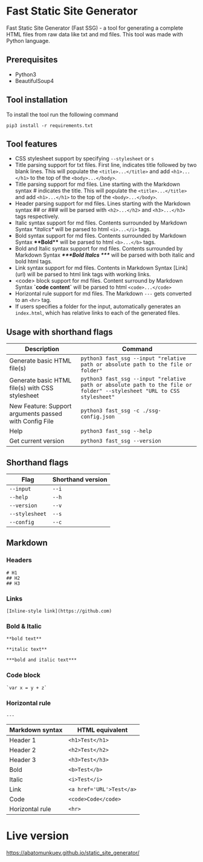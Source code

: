 # Fast Static Site Generator
Fast Static Site Generator (Fast SSG) - a tool for generating a complete HTML files from raw data like txt and md files. This tool was made with Python language.

## Prerequisites
- Python3
- BeautifulSoup4

## Tool installation
To install the tool run the following command
```
pip3 install -r requirements.txt
```

## Tool features
- CSS stylesheet support by specifying `--stylesheet` or `s`
- Title parsing support for txt files. First line, indicates title followed by two blank lines. This will populate the `<title>...</title>` and add `<h1>...</h1>` to the top of the `<body>...</body>`.
- Title parsing support for md files. Line starting with the Markdown syntax \# indicates the title. This will populate the `<title>...</title>` and add `<h1>...</h1>` to the top of the `<body>...</body>`.
- Header parsing support for md files. Lines starting with the Markdown syntax \#\# or \#\#\# will be parsed with `<h2>...</h2>` and `<h3>...</h3>` tags respectively.
- Italic syntax support for md files. Contents surrounded by Markdown Syntax *\*italics\** will be parsed to html `<i>...</i>` tags.
- Bold syntax support for md files. Contents surrounded by Markdown Syntax **\*\*Bold\*\*** will be parsed to html `<b>...</b>` tags.
- Bold and Italic syntax support for md files. Contents surrounded by Markdown Syntax ***\*\*\*Bold Italcs \*\*\**** will be parsed with both italic and bold html tags.
- Link syntax support for md files. Contents in Markdown Syntax \[Link\]\(url\) will be parsed to html link tags with working links.
- \<code> block support for md files. Content surround by Markdown Syntax **\`code content\`** will be parsed to html `<code>...</code>`
- Horizontal rule support for md files. The Markdown `---` gets converted to an `<hr>` tag.
- If users specifies a folder for the input, automatically generates an `index.html`, which has relative links to each of the generated files.

## Usage with shorthand flags
| Description | Command |
| ------------ | -------- |
|Generate basic HTML file(s)|`python3 fast_ssg --input "relative path or absolute path to the file or folder"`|
|Generate basic HTML file(s) with CSS stylesheet | `python3 fast_ssg --input "relative path or absolute path to the file or folder" --stylesheet "URL to CSS stylesheet"`|
|New Feature: Support arguments passed with Config File | `python3 fast_ssg -c ./ssg-config.json` |
|Help | `python3 fast_ssg --help` |
|Get current version | `python3 fast_ssg --version`|

## Shorthand flags
| Flag | Shorthand version |
| -----| ----------------- |
| `--input` | `--i` |
| `--help` | `--h` |
| `--version` | `--v` |
| `--stylesheet` | `--s`|
| `--config` | `--c`|


## Markdown
### Headers
```
# H1
## H2
## H3
```
### Links
```
[Inline-style link](https://github.com)
```
### Bold & Italic
```
**bold text**

**italic text**

***bold and italic text***
```

### Code block
```
`var x = y + z`
```

### Horizontal rule
```
---
```

| Markdown syntax | HTML equivalent |
| ------------ | -------- |
|Header 1|`<h1>Test</h1>`|
|Header 2| `<h2>Test</h2>`|
|Header 3| `<h3>Test</h3>`|
|Bold| `<b>Test</b>`|
|Italic| `<i>Test</i>`|
|Link | `<a href='URL'>Test</a>`|
|Code | `<code>Code</code>`|
|Horizontal rule | `<hr>`|

# Live version

https://abatomunkuev.github.io/static_site_generator/
